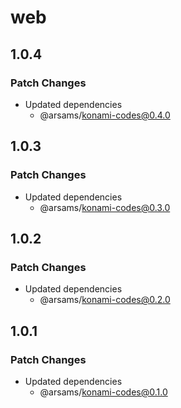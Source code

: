 # web

## 1.0.4

### Patch Changes

- Updated dependencies
  - @arsams/konami-codes@0.4.0

## 1.0.3

### Patch Changes

- Updated dependencies
  - @arsams/konami-codes@0.3.0

## 1.0.2

### Patch Changes

- Updated dependencies
  - @arsams/konami-codes@0.2.0

## 1.0.1

### Patch Changes

- Updated dependencies
  - @arsams/konami-codes@0.1.0
